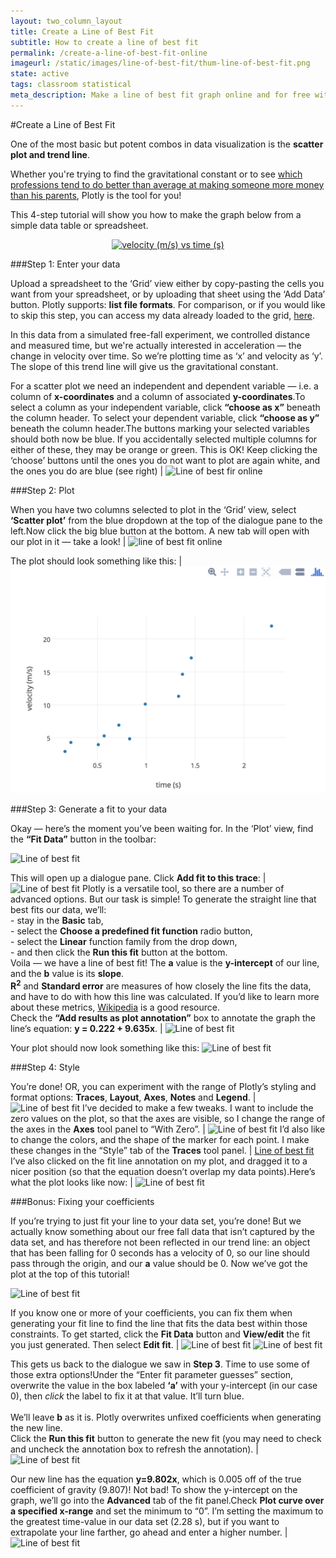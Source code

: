 ```yaml
---
layout: two_column_layout
title: Create a Line of Best Fit
subtitle: How to create a line of best fit
permalink: /create-a-line-of-best-fit-online
imageurl: /static/images/line-of-best-fit/thum-line-of-best-fit.png
state: active
tags: classroom statistical
meta_description: Make a line of best fit graph online and for free with Plotly
---
```


#Create a Line of Best Fit

One of the most basic but potent combos in data visualization is the **scatter plot and trend line**.

Whether you're trying to find the gravitational constant or to see [which professions tend to do better than average at making someone more money than his parents](https://plot.ly/~Vox/6/the-big-picturehousehold-income-during-childhood-vs-income-during-adulthood/), Plotly is the tool for you!

This 4-step tutorial will show you how to make the graph below from a simple data table or spreadsheet.

<div>
    <a href="https://plot.ly/~cimar/37/" target="_blank" title="velocity (m/s) vs time (s)" style="display: block; text-align: center;"><img src="https://plot.ly/~cimar/37.png" alt="velocity (m/s) vs time (s)" style="max-width: 100%;width: 1015px;"  width="1015" onerror="this.onerror=null;this.src='https://plot.ly/404.png';" /></a>
    <script data-plotly="cimar:37" src="https://plot.ly/embed.js" async></script>
</div>



###Step 1: Enter your data

Upload a spreadsheet to the &#8216;Grid&#8217; view either by copy-pasting the cells you want from your spreadsheet, or by uploading that sheet using the &#8216;Add Data&#8217; button. Plotly supports: **list file formats**. For comparison, or if you would like to skip this step, you can access my data already loaded to the grid, [here](https://plot.ly/~cimar/32).

In this data from a simulated free-fall experiment, we controlled distance and measured time, but we're actually interested in acceleration &#8212; the change in velocity over time. So we&#8217;re plotting time as &#8216;x&#8217; and velocity as &#8216;y&#8217;. The slope of this trend line will give us the gravitational constant.

For a scatter plot we need an independent and dependent variable &#8212; i.e. a column of **x-coordinates** and a column of associated **y-coordinates**.To select a column as your independent variable, click **&#8220;choose as x&#8221;** beneath the column header. To select your dependent variable, click **&#8220;choose as y&#8221;** beneath the column header.The buttons marking your selected variables should both now be blue. If you accidentally selected multiple columns for either of these, they may be orange or green. This is OK! Keep clicking the &#8216;choose&#8217; buttons until the ones you do not want to plot are again white, and the ones you do are blue (see right) | ![Line of best fir online](https://plot.ly/static/img/tutorial/fits/step_1_data.png)

###Step 2: Plot

When you have two columns selected to plot in the &#8216;Grid&#8217; view, select **&#8216;Scatter plot&#8217;** from the blue dropdown at the top of the dialogue pane to the left.Now click the big blue button at the bottom. A new tab will open with our plot in it &#8212; take a look! | ![line of best fit online](https://plot.ly/static/img/tutorial/fits/2_dialogue.png)

The plot should look something like this: | ![Line of best fit](/static/images/line-of-best-fit/scatter-plot.png)

###Step 3: Generate a fit to your data

Okay — here&#8217;s the moment you&#8217;ve been waiting for. In the &#8216;Plot&#8217; view, find the **&#8220;Fit Data&#8221;** button in the toolbar:

![Line of best fit](https://plot.ly/static/img/tutorial/fits/3_fit.png)

This will open up a dialogue pane. Click **Add fit to this trace**: | ![Line of best fit](https://plot.ly/static/img/tutorial/fits/3_dialogue.png)
Plotly is a versatile tool, so there are a number of advanced options. But our task is simple! To generate the straight line that best fits our data, we&#8217;ll: <br> - stay in the **Basic** tab, </br> - select the **Choose a predefined fit function** radio button, <br> - select the **Linear** function family from the drop down, <br> - and then click the **Run this fit** button at the bottom. </br> Voila — we have a line of best fit! The **a** value is the **y-intercept** of our line, and the **b** value is its **slope**. <br> **R<sup>2</sup>** and **Standard error** are measures of how closely the line fits the data, and have to do with how this line was calculated. If you&#8217;d like to learn more about these metrics, [Wikipedia](http://en.wikipedia.org/wiki/Linear_regression) is a good resource. <br> Check the **&#8220;Add results as plot annotation&#8221;** box to annotate the graph the line&#8217;s equation: **y = 0.222 + 9.635x**. | ![Line of best fit](https://plot.ly/static/img/tutorial/fits/3_dialogue2.png)

Your plot should now look something like this:
![Line of best fit](http://ec2-54-172-55-46.compute-1.amazonaws.com/wp-content/uploads/2015/01/fits-300x242.png)

###Step 4: Style

You&#8217;re done! OR, you can experiment with the range of Plotly&#8217;s styling and format options: **Traces**, **Layout**, **Axes**, **Notes** and **Legend**. | ![Line of best fit](https://plot.ly/static/img/tutorial/fits/4_axes.png)
I&#8217;ve decided to make a few tweaks. I want to include the zero values on the plot, so that the axes are visible, so I change the range of the axes in the **Axes** tool panel to &#8220;With Zero&#8221;. | ![Line of best fit](https://plot.ly/static/img/tutorial/fits/4_axes.png)
I&#8217;d also like to change the colors, and the shape of the marker for each point. I make these changes in the &#8220;Style&#8221; tab of the **Traces** tool panel. | [Line of best fit](https://plot.ly/static/img/tutorial/fits/4_style.png)
I&#8217;ve also clicked on the fit line annotation on my plot, and dragged it to a nicer position (so that the equation doesn&#8217;t overlap my data points).Here&#8217;s what the plot looks like now: | ![Line of best fit](https://plot.ly/~cimar/36.png)

###Bonus: Fixing your coefficients

If you&#8217;re trying to just fit your line to your data set, you&#8217;re done! But we actually know something about our free fall data that isn&#8217;t captured by the data set, and has therefore not been reflected in our trend line: an object that has been falling for 0 seconds has a velocity of 0, so our line should pass through the origin, and our **a** value should be 0.
Now we&#8217;ve got the plot at the top of this tutorial! 

![Line of best fit](https://plot.ly/~cimar/36.png)

If you know one or more of your coefficients, you can fix them when generating your fit line to find the line that fits the data best within those constraints. To get started, click the **Fit Data** button and **View/edit** the fit you just generated. Then select **Edit fit**. | ![Line of best fit](https://plot.ly/static/img/tutorial/fits/bonus_dialogue1.png) ![Line of best fit](https://plot.ly/static/img/tutorial/fits/bonus_dialogue2.png)

This gets us back to the dialogue we saw in **Step 3**. Time to use some of those extra options!Under the &#8220;Enter fit parameter guesses&#8221; section, overwrite the value in the box labeled **&#8216;a&#8217;** with your y-intercept (in our case 0), then <i>click</i> the label to fix it at that value. It&#8217;ll turn blue. <br><br> We&#8217;ll leave **b** as it is. Plotly overwrites unfixed coefficients when generating the new line. <br> Click the **Run this fit** button to generate the new fit (you may need to check and uncheck the annotation box to refresh the annotation). | ![Line of best fit](https://plot.ly/static/img/tutorial/fits/bonus_dialogue3.png)

Our new line has the equation **y=9.802x**, which is 0.005 off of the true coefficient of gravity (9.807)! Not bad! To show the y-intercept on the graph, we&#8217;ll go into the **Advanced** tab of the fit panel.Check **Plot curve over a specified x-range** and set the minimum to &#8220;0&#8221;. I&#8217;m setting the maximum to the greatest time-value in our data set (2.28 s), but if you want to extrapolate your line farther, go ahead and enter a higher number. | ![Line of best fit](https://plot.ly/static/img/tutorial/fits/bonus_dialogue4.png)


